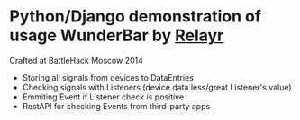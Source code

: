 Python/Django demonstration of usage WunderBar by [Relayr](relayr.io)
==
Crafted at BattleHack Moscow 2014
- Storing all signals from devices to DataEntries
- Checking signals with Listeners (device data less/great Listener's value)
- Emmiting Event if Listener check is positive
- RestAPI for checking Events from third-party apps
